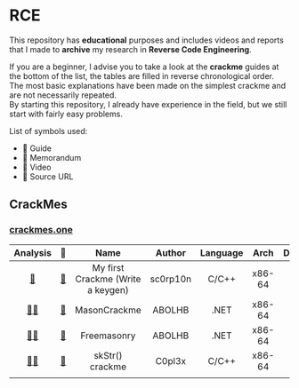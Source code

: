# RCE
This repository has **educational** purposes and includes videos and reports that I made to **archive** my research in **Reverse Code Engineering**.

If you are a beginner, I advise you to take a look at the **crackme** guides at the bottom of the list, the tables are filled in reverse chronological order.
The most basic explanations have been made on the simplest crackme and are not necessarily repeated.  
By starting this repository, I already have experience in the field, but we still start with fairly easy problems.

List of symbols used:
* 📜 Guide
* 📝 Memorandum
* 🎥 Video
* 🔗 Source URL

## CrackMes

### [crackmes.one](https://crackmes.one/)

| Analysis | 🧲 | Name | Author | Language | Arch | Difficulty | Quality | Platform | Date |
|:---:|:---:|:----:|:------:|:--------:|:----:|:----------:|:-------:|:--------:|:----:|
|[📜](crackme/651db8f78b6aa566ae7234ec.md)|[🔗](https://crackmes.one/crackme/651db8f78b6aa566ae7234ec)| My first Crackme (Write a keygen) | sc0rp10n | C/C++ | x86-64 | 2.0 | 4.0 | Unix/linux etc. | 7:11 PM 10/04/2023 |
|[📜](crackme/6522cc2f8b6aa566ae72366c.md)[🎥](https://www.youtube.com/watch?v=k9nHvJ5AZ7g)|[🔗](https://crackmes.one/crackme/6522cc2f8b6aa566ae72366c)| MasonCrackme | ABOLHB | .NET | x86-64 | 4.0 | 4.0 | Windows | 3:35 PM 10/08/2023 |
|[📜](crackme/64fb27f4d931496abf909849.md)[🎥](https://www.youtube.com/watch?v=6LuIlvtA9Z4)|[🔗](https://crackmes.one/crackme/64fb27f4d931496abf909849)| Freemasonry | ABOLHB | .NET | x86-64 | 2.0 | 3.3 | Windows | 1:56 PM 09/08/2023 |
|[📝](crackme/64e22875d931496abf908fdb.md)[🎥](https://www.youtube.com/watch?v=OIdSNTQ8ELI)|[🔗](https://crackmes.one/crackme/64e22875d931496abf908fdb)| skStr() crackme | C0pl3x | C/C++ | x86-64 | 2.0 | 3.5 | Windows | 2:51 PM 08/20/2023|
| | | | | | | | | | |
